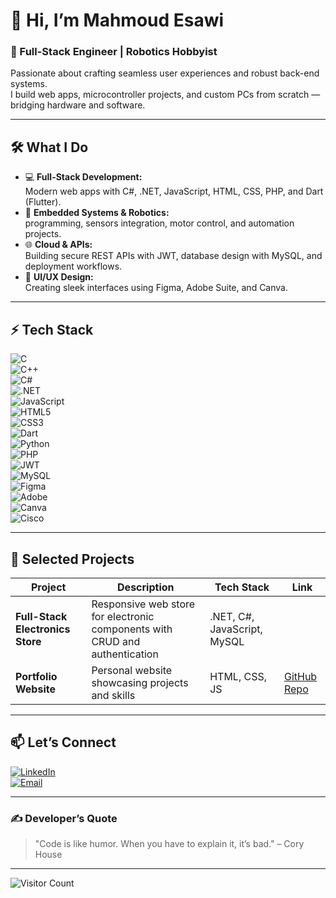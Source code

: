 # 👋 Hi, I’m Mahmoud Esawi

### 🚀 Full-Stack Engineer  | Robotics Hobbyist

Passionate about crafting seamless user experiences and robust back-end systems.  
I build web apps, microcontroller projects, and custom PCs from scratch — bridging hardware and software.

---

## 🛠️ What I Do

- 💻 **Full-Stack Development:**  
  Modern web apps with C#, .NET, JavaScript, HTML, CSS, PHP, and Dart (Flutter).  
- 🤖 **Embedded Systems & Robotics:**  
   programming, sensors integration, motor control, and automation projects.  
- 🌐 **Cloud & APIs:**  
  Building secure REST APIs with JWT, database design with MySQL, and deployment workflows.  
- 🎨 **UI/UX Design:**  
  Creating sleek interfaces using Figma, Adobe Suite, and Canva.

---

## ⚡ Tech Stack

![C](https://img.shields.io/badge/C-%2300599C.svg?style=for-the-badge&logo=c&logoColor=white)  
![C++](https://img.shields.io/badge/C++-%2300599C.svg?style=for-the-badge&logo=c%2B%2B&logoColor=white)  
![C#](https://img.shields.io/badge/C%23-%23239120.svg?style=for-the-badge&logo=c-sharp&logoColor=white)  
![.NET](https://img.shields.io/badge/.NET-%230078D7.svg?style=for-the-badge&logo=dot-net&logoColor=white)  
![JavaScript](https://img.shields.io/badge/JavaScript-%23323330.svg?style=for-the-badge&logo=javascript&logoColor=%23F7DF1E)  
![HTML5](https://img.shields.io/badge/HTML5-%23E34F26.svg?style=for-the-badge&logo=html5&logoColor=white)  
![CSS3](https://img.shields.io/badge/CSS3-%231572B6.svg?style=for-the-badge&logo=css3&logoColor=white)  
![Dart](https://img.shields.io/badge/Dart-%230175C2.svg?style=for-the-badge&logo=dart&logoColor=white)  
![Python](https://img.shields.io/badge/Python-3670A0?style=for-the-badge&logo=python&logoColor=ffdd54)  
![PHP](https://img.shields.io/badge/PHP-%23777BB4.svg?style=for-the-badge&logo=php&logoColor=white)  
![JWT](https://img.shields.io/badge/JWT-black?style=for-the-badge&logo=JSON%20web%20tokens)  
![MySQL](https://img.shields.io/badge/MySQL-4479A1.svg?style=for-the-badge&logo=mysql&logoColor=white)  
![Figma](https://img.shields.io/badge/Figma-%23F24E1E.svg?style=for-the-badge&logo=figma&logoColor=white)  
![Adobe](https://img.shields.io/badge/Adobe-%23FF0000.svg?style=for-the-badge&logo=adobe&logoColor=white)  
![Canva](https://img.shields.io/badge/Canva-%2300C4CC.svg?style=for-the-badge&logo=canva&logoColor=white)  
![Cisco](https://img.shields.io/badge/Cisco-%23049FD9.svg?style=for-the-badge&logo=cisco&logoColor=black)  

---

## 📂 Selected Projects

| Project | Description | Tech Stack | Link |
| --- | --- | --- | --- |
| **Full-Stack Electronics Store** | Responsive web store for electronic components with CRUD and authentication | .NET, C#, JavaScript, MySQL |  |
| **Portfolio Website** | Personal website showcasing projects and skills | HTML, CSS, JS | [GitHub Repo](https://github.com/MahmoudEsawi/MahmoudEsawip) |

---

## 📫 Let’s Connect

[![LinkedIn](https://img.shields.io/badge/LinkedIn-%230077B5.svg?logo=linkedin&logoColor=white)](https://linkedin.com/in/Mahmoud-Esawi)  
[![Email](https://img.shields.io/badge/Email-%23D14836.svg?logo=gmail&logoColor=white)](mailto:esawi@ieee.org)  

---

### ✍️ Developer’s Quote

> "Code is like humor. When you have to explain it, it’s bad." – Cory House

---

![Visitor Count](https://visitcount.itsvg.in/api?id=MahmoudEsaqi&icon=0&color=0)

